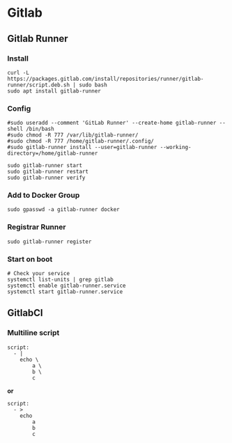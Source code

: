 # Gitlab

## Gitlab Runner

### Install

```text
curl -L https://packages.gitlab.com/install/repositories/runner/gitlab-runner/script.deb.sh | sudo bash
sudo apt install gitlab-runner
```

### Config

```text
#sudo useradd --comment 'GitLab Runner' --create-home gitlab-runner --shell /bin/bash
#sudo chmod -R 777 /var/lib/gitlab-runner/
#sudo chmod -R 777 /home/gitlab-runner/.config/
#sudo gitlab-runner install --user=gitlab-runner --working-directory=/home/gitlab-runner

sudo gitlab-runner start
sudo gitlab-runner restart
sudo gitlab-runner verify

```

### Add to Docker Group

```text
sudo gpasswd -a gitlab-runner docker
```

### Registrar Runner

```text
sudo gitlab-runner register
```

### Start on boot

```text
# Check your service
systemctl list-units | grep gitlab
systemctl enable gitlab-runner.service
systemctl start gitlab-runner.service
```

## GitlabCI

### Multiline script

```text
script:
  - |
    echo \
        a \
        b \
        c
```

**or**

```text
script:
  - >
    echo
        a
        b
        c
```

